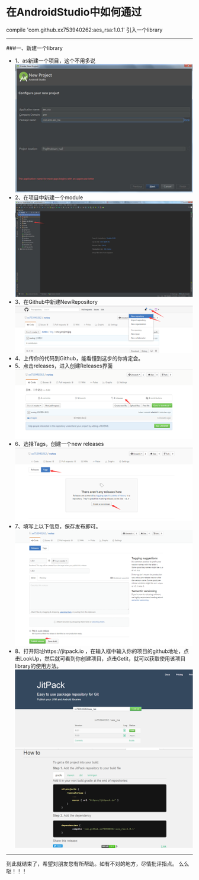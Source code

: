 # 在AndroidStudio中如何通过
compile 'com.github.xx753940262:aes_rsa:1.0.1' 引入一个library

------
###一、新建一个library
- 1、as新建一个项目，这个不用多说
![image](https://github.com/xx753940262/notes/raw/master/images/new_project.jpg)
- 2、在项目中新建一个module
![image](https://github.com/xx753940262/notes/raw/master/images/new_module.jpg)
- 3、在Github中新建NewRepository
![image](https://github.com/xx753940262/notes/raw/master/images/new_repostistory.png)
- 4、上传你的代码到Github，能看懂到这步的你肯定会。
- 5、点击releases，进入创建Releases界面
![image](https://github.com/xx753940262/notes/raw/master/images/releases.png)
- 6、选择Tags，创建一个new releases
![image](https://github.com/xx753940262/notes/raw/master/images/new_releases.png)
- 7、填写上以下信息，保存发布即可。
![image](https://github.com/xx753940262/notes/raw/master/images/create_releases.png)
- 8、打开网址https://jitpack.io ，在输入框中输入你的项目的github地址，点击LookUp，然后就可看到你创建项目，点击Getit，就可以获取使用该项目library的使用方法。
![image](https://github.com/xx753940262/notes/raw/master/images/jitpack.png)
![image](https://github.com/xx753940262/notes/raw/master/images/howtouse.png)

------
到此就结束了，希望对朋友您有所帮助。如有不对的地方，尽情批评指点。
么么哒！！！